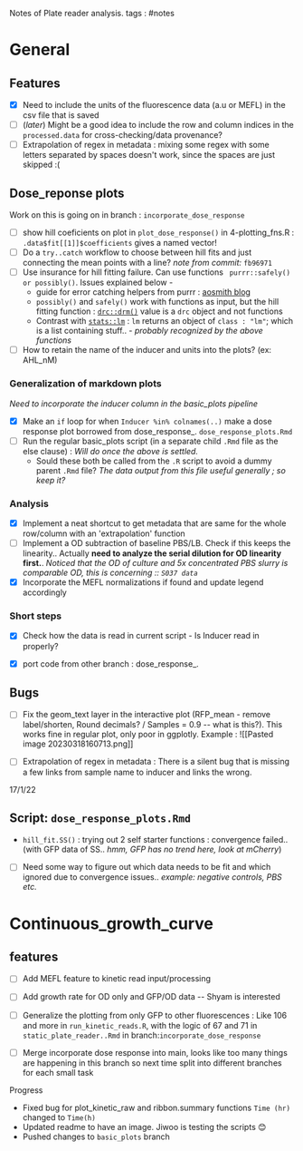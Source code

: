 Notes of Plate reader analysis.
tags : #notes 

# General

## Features
- [x] Need to include the units of the fluorescence data (a.u or MEFL) in the csv file that is saved
- [ ] (_later_) Might be a good idea to include the row and column indices in the `processed.data` for cross-checking/data provenance?
- [ ] Extrapolation of regex in metadata : mixing some regex with some letters separated by spaces doesn't work, since the spaces are just skipped :(

## Dose_reponse plots
Work on this is going on in branch : `incorporate_dose_response`

- [ ] show hill coeficients on plot in `plot_dose_response()` in 4-plotting_fns.R : `.data$fit[[1]]$coefficients` gives a named vector!
- [ ] Do a `try..catch` workflow to choose between hill fits and just connecting the mean points with a line? _note from commit:_ `fb96971`
- [ ] Use insurance for hill fitting failure. Can use functions ` purrr::safely() or possibly()`. Issues explained below -
	- guide for error catching helpers from purrr : [aosmith blog](https://aosmith.rbind.io/2020/08/31/handling-errors/)
	- `possibly()` and `safely()`  work with functions as input, but the hill fitting function : [`drc::drm()`](https://www.rdocumentation.org/packages/drc/versions/2.5-12/topics/drm) value is a `drc` object and not functions
	- Contrast with [`stats::lm`](https://www.rdocumentation.org/packages/stats/versions/3.6.2/topics/lm) : `lm` returns an object of `class : "lm"`; which is a list containing stuff.. - _probably recognized by the above functions_
- [ ] How to retain the name of the inducer and units into the plots? (ex: AHL_nM)

### Generalization of markdown plots 
_Need to incorporate the inducer column in the basic_plots pipeline_
- [x] Make an `if` loop for when `Inducer %in% colnames(..)` make a dose response plot borrowed from dose_response_. `dose_response_plots.Rmd`
- [ ] Run the regular basic_plots script (in a separate child `.Rmd` file as the else clause) : _Will do once the above is settled._
	- Sould these both be called from the `.R` script to avoid a dummy parent `.Rmd` file? _The data output from this file useful generally ; so keep it?_

### Analysis
- [x] Implement a neat shortcut to get metadata that are same for the whole row/column with an 'extrapolation' function
- [ ] Implement a OD subtraction of baseline PBS/LB. Check if this keeps the linearity.. Actually **need to analyze the serial dilution for OD linearity first.**. _Noticed that the OD of culture and 5x concentrated PBS slurry is comparable OD, this is concerning :: `S037 data`_
- [x] Incorporate the MEFL normalizations if found and update legend accordingly

### Short steps
- [x] Check how the data is read in current script - Is Inducer read in properly?
- [x] port code from other branch : dose_response_.


## Bugs
- [ ] Fix the geom_text layer in the interactive plot (RFP_mean - remove label/shorten, Round decimals? / Samples = 0.9 -- what is this?). This works fine in regular plot, only poor in ggplotly. Example : ![[Pasted image 20230318160713.png]]
- [ ] Extrapolation of regex in metadata : There is a silent bug that is missing a few links from sample name to inducer and links the wrong.


17/1/22
## Script: `dose_response_plots.Rmd`
- `hill_fit.SS()` : trying out 2 self starter functions : convergence failed..(with GFP data of SS.. _hmm, GFP has no trend here, look at mCherry_)
- [ ] Need some way to figure out which data needs to be fit and which ignored due to convergence issues.. _example: negative controls, PBS etc._

# Continuous_growth_curve
## features
- [ ] Add MEFL feature to kinetic read input/processing
- [ ] Add growth rate for OD only and GFP/OD data -- Shyam is interested
- [ ] Generalize the plotting from only GFP to other fluorescences : Like 106 and more in `run_kinetic_reads.R`, with the logic of 67 and 71 in `static_plate_reader..Rmd` in branch:`incorporate_dose_response`

- [ ] Merge incorporate dose response into main, looks like too many things are happening in this branch so next time split into different branches for each small task

Progress
- Fixed bug for plot_kinetic_raw and ribbon.summary functions `Time (hr)` changed to `Time(h)`
- Updated readme to have an image. Jiwoo is testing the scripts 😊
- Pushed changes to `basic_plots` branch